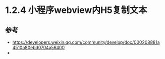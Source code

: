 # 1.2.4 小程序webview内H5复制文本


## 参考
- https://developers.weixin.qq.com/community/develop/doc/000208881a4510a80ebd0704a56400
- 
